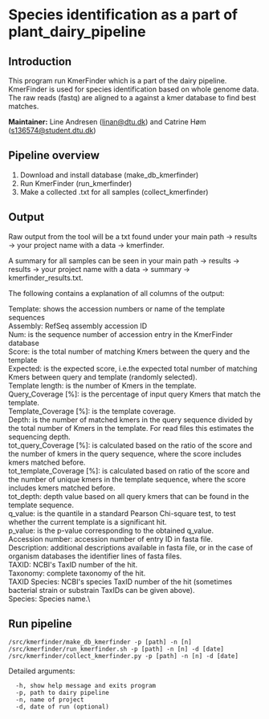 # Species identification as a part of plant_dairy_pipeline #

## Introduction ##

This program run KmerFinder which is a part of the dairy pipeline.
KmerFinder is used for species identification based on whole genome data.
The raw reads (fastq) are aligned to a against a kmer database to find best matches.

**Maintainer:** Line Andresen (linan@dtu.dk) and Catrine Høm (s136574@student.dtu.dk)

## Pipeline overview ##

1. Download and install database (make_db_kmerfinder)
2. Run KmerFinder (run_kmerfinder)
3. Make a collected .txt for all samples (collect_kmerfinder)


## Output ##

Raw output from the tool will be a txt found under your main path -> results -> your project name with a data -> kmerfinder.

A summary for all samples can be seen in your main path -> results -> results -> your project name with a data -> summary -> kmerfinder_results.txt.

The following contains a explanation of all columns of the output:

Template: shows the accession numbers or name of the template sequences\
Assembly: RefSeq assembly accession ID\
Num: is the sequence number of accession entry in the KmerFinder database\
Score: is the total number of matching Kmers between the query and the template\
Expected: is the expected score, i.e.the expected total number of matching Kmers between query and template (randomly selected).\
Template length: is the number of Kmers in the template.\
Query_Coverage [%]: is the percentage of input query Kmers that match the template.\
Template_Coverage [%]: is the template coverage.\
Depth: is the number of matched kmers in the query sequence divided by the total number of Kmers in the template. For read files this estimates the sequencing depth.\
tot_query_Coverage [%]: is calculated based on the ratio of the score and the number of kmers in the query sequence, where the score includes kmers matched before.\
tot_template_Coverage [%]: is calculated based on ratio of the score and the number of unique kmers in the template sequence, where the score includes kmers matched before.\
tot_depth: depth value based on all query kmers that can be found in the template sequence.\
q_value: is the quantile in a standard Pearson Chi-square test, to test whether the current template is a significant hit.\
p_value: is the p-value corresponding to the obtained q_value.\
Accession number: accession number of entry ID in fasta file.\
Description: additional descriptions available in fasta file, or in the case of organism databases the identifier lines of fasta files.\
TAXID: NCBI's TaxID number of the hit.\
Taxonomy: complete taxonomy of the hit.\
TAXID Species: NCBI's species TaxID number of the hit (sometimes bacterial strain or substrain TaxIDs can be given above).\
Species: Species name.\

## Run pipeline ##

```
/src/kmerfinder/make_db_kmerfinder -p [path] -n [n]
/src/kmerfinder/run_kmerfinder.sh -p [path] -n [n] -d [date]
/src/kmerfinder/collect_kmerfinder.py -p [path] -n [n] -d [date]
```

Detailed arguments:

```
  -h, show help message and exits program
  -p, path to dairy pipeline
  -n, name of project
  -d, date of run (optional)
```

